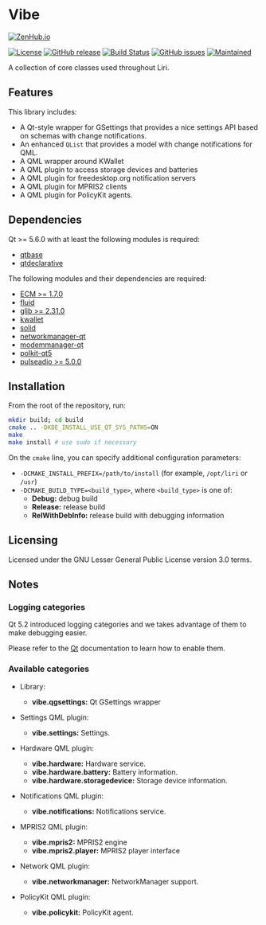Vibe
====

[![ZenHub.io](https://img.shields.io/badge/supercharged%20by-zenhub.io-blue.svg)](https://zenhub.io)

[![License](https://img.shields.io/badge/license-LGPLv3.0-blue.svg)](http://www.gnu.org/licenses/lgpl.txt)
[![GitHub release](https://img.shields.io/github/release/lirios/vibe.svg)](https://github.com/lirios/vibe)
[![Build Status](https://travis-ci.org/lirios/vibe.svg?branch=master)](https://travis-ci.org/lirios/vibe)
[![GitHub issues](https://img.shields.io/github/issues/lirios/vibe.svg)](https://github.com/lirios/vibe/issues)
[![Maintained](https://img.shields.io/maintenance/yes/2016.svg)](https://github.com/lirios/vibe/commits/master)

A collection of core classes used throughout Liri.

## Features

This library includes:

 * A Qt-style wrapper for GSettings that provides a nice
   settings API based on schemas with change notifications.
 * An enhanced `QList` that provides a model with change notifications for QML.
 * A QML wrapper around KWallet
 * A QML plugin to access storage devices and batteries
 * A QML plugin for freedesktop.org notification servers
 * A QML plugin for MPRIS2 clients
 * A QML plugin for PolicyKit agents.

## Dependencies

Qt >= 5.6.0 with at least the following modules is required:

 * [qtbase](http://code.qt.io/cgit/qt/qtbase.git)
 * [qtdeclarative](http://code.qt.io/cgit/qt/qtdeclarative.git)

The following modules and their dependencies are required:

 * [ECM >= 1.7.0](http://quickgit.kde.org/?p=extra-cmake-modules.git)
 * [fluid](https://github.com/lirios/fluid.git)
 * [glib >= 2.31.0](https://git.gnome.org/browse/glib)
 * [kwallet](http://quickgit.kde.org/?p=kwallet.git)
 * [solid](http://quickgit.kde.org/?p=solid.git)
 * [networkmanager-qt](http://quickgit.kde.org/?p=networkmanager-qt.git)
 * [modemmanager-qt](http://quickgit.kde.org/?p=modemmanager-qt.git)
 * [polkit-qt5](http://quickgit.kde.org/?p=polkit-qt-1.git)
 * [pulseadio >= 5.0.0](https://cgit.freedesktop.org/pulseaudio/pulseaudio/)

## Installation

From the root of the repository, run:

```sh
mkdir build; cd build
cmake .. -DKDE_INSTALL_USE_QT_SYS_PATHS=ON
make
make install # use sudo if necessary
```

On the `cmake` line, you can specify additional configuration parameters:

 * `-DCMAKE_INSTALL_PREFIX=/path/to/install` (for example, `/opt/liri` or `/usr`)
 * `-DCMAKE_BUILD_TYPE=<build_type>`, where `<build_type>` is one of:
   * **Debug:** debug build
   * **Release:** release build
   * **RelWithDebInfo:** release build with debugging information

## Licensing

Licensed under the GNU Lesser General Public License version 3.0 terms.

## Notes

### Logging categories

Qt 5.2 introduced logging categories and we takes advantage of
them to make debugging easier.

Please refer to the [Qt](http://doc.qt.io/qt-5/qloggingcategory.html) documentation
to learn how to enable them.

### Available categories

 * Library:
   * **vibe.qgsettings:** Qt GSettings wrapper

 * Settings QML plugin:
   * **vibe.settings:** Settings.

 * Hardware QML plugin:
   * **vibe.hardware:** Hardware service.
   * **vibe.hardware.battery:** Battery information.
   * **vibe.hardware.storagedevice:** Storage device information.

 * Notifications QML plugin:
   * **vibe.notifications:** Notifications service.

 * MPRIS2 QML plugin:
   * **vibe.mpris2:** MPRIS2 engine
   * **vibe.mpris2.player:** MPRIS2 player interface

 * Network QML plugin:
   * **vibe.networkmanager:** NetworkManager support.

 * PolicyKit QML plugin:
   * **vibe.policykit:** PolicyKit agent.
